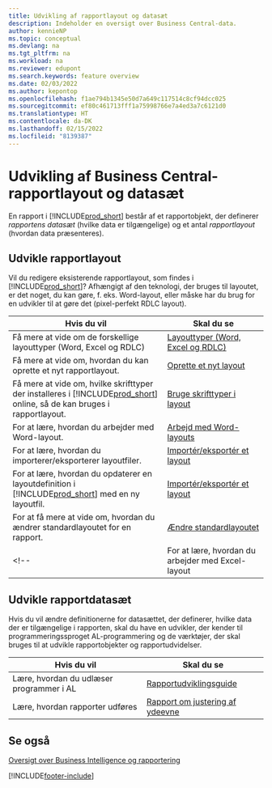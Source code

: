 ```yaml
---
title: Udvikling af rapportlayout og datasæt
description: Indeholder en oversigt over Business Central-data.
author: kennieNP
ms.topic: conceptual
ms.devlang: na
ms.tgt_pltfrm: na
ms.workload: na
ms.reviewer: edupont
ms.search.keywords: feature overview
ms.date: 02/03/2022
ms.author: kepontop
ms.openlocfilehash: f1ae794b1345e50d7a649c117514c8cf94dcc025
ms.sourcegitcommit: ef80c461713fff1a75998766e7a4ed3a7c6121d0
ms.translationtype: HT
ms.contentlocale: da-DK
ms.lasthandoff: 02/15/2022
ms.locfileid: "8139387"
---
```

# <a name="developing-business-central-report-layouts-and-datasets"></a>Udvikling af Business Central-rapportlayout og datasæt

En rapport i [!INCLUDE[prod_short](includes/prod_short.md)] består af et rapportobjekt, der definerer _rapportens datasæt_ (hvilke data er tilgængelige) og et antal _rapportlayout_ (hvordan data præsenteres).  

## <a name="developing-report-layouts"></a>Udvikle rapportlayout

Vil du redigere eksisterende rapportlayout, som findes i [!INCLUDE[prod_short](includes/prod_short.md)]? Afhængigt af den teknologi, der bruges til layoutet, er det noget, du kan gøre, f. eks. Word-layout, eller måske har du brug for en udvikler til at gøre det (pixel-perfekt RDLC layout).

| Hvis du vil | Skal du se |
|--|--|
| Få mere at vide om de forskellige layouttyper (Word, Excel og RDLC) | [Layouttyper (Word, Excel og RDLC)](ui-manage-report-layouts.md) |
| Få mere at vide om, hvordan du kan oprette et nyt rapportlayout. | [Oprette et nyt layout](ui-how-create-custom-report-layout.md) |
| Få mere at vide om, hvilke skrifttyper der installeres i [!INCLUDE[prod_short](includes/prod_short.md)] online, så de kan bruges i rapportlayout. | [Bruge skrifttyper i layout](ui-fonts.md) |
| For at lære, hvordan du arbejder med Word-layout. | [Arbejd med Word-layouts](ui-how-add-fields-word-report-layout.md) |
| For at lære, hvordan du importerer/eksporterer layoutfiler. | [Importér/eksportér et layout](ui-how-import-and-export-report-layout.md) |
| For at lære, hvordan du opdaterer en layoutdefinition i [!INCLUDE[prod_short](includes/prod_short.md)] med en ny layoutfil. | [Importér/eksportér et layout](ui-how-import-and-export-report-layout.md) |
| For at få mere at vide om, hvordan du ændrer standardlayoutet for en rapport. | [Ændre standardlayoutet](ui-how-change-layout-currently-used-report.md) |
<!-- | For at lære, hvordan du arbejder med Excel-layout | [Arbejd med Excel-layouts](ui-how-add-fields-word-report-layout.md) | -->

## <a name="developing-report-datasets"></a>Udvikle rapportdatasæt

 Hvis du vil ændre definitionerne for datasættet, der definerer, hvilke data der er tilgængelige i rapporten, skal du have en udvikler, der kender til programmeringssproget AL-programmering og de værktøjer, der skal bruges til at udvikle rapportobjekter og rapportudvidelser.

| Hvis du vil | Skal du se |
|--|--|
| Lære, hvordan du udlæser programmer i AL | [Rapportudviklingsguide](/dynamics365/business-central/dev-itpro/developer/devenv-reports) |
| Lære, hvordan rapporter udføres | [Rapport om justering af ydeevne](/dynamics365/business-central/dev-itpro/performance/performance-developer#writing-efficient-reports) |

## <a name="see-also"></a>Se også

[Oversigt over Business Intelligence og rapportering](reports-use-reports.md)


[!INCLUDE[footer-include](includes/footer-banner.md)]